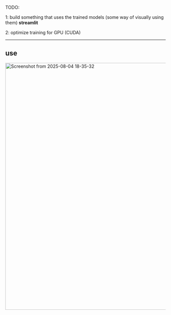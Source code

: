 TODO:

1: build something that uses the trained models (some way of visually using them) **streamlit**

2: optimize training for GPU (CUDA)

---
**use**
---


<img width="1259" height="775" alt="Screenshot from 2025-08-04 18-35-32" src="https://github.com/user-attachments/assets/2bf5bfbf-cb2c-495a-9b14-edd7356bc667" />
